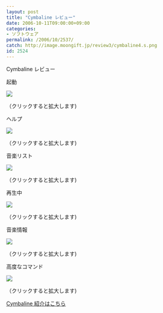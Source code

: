 ```yaml
---
layout: post
title: "Cymbaline レビュー"
date: 2006-10-11T09:00:00+09:00
categories:
- ソフトウェア
permalink: /2006/10/2537/
catch: http://image.moongift.jp/review3/cymbaline4.s.png
id: 2524
---
```

Cymbaline レビュー  
<!--more-->

起動

  

[![](http://image.moongift.jp/review3/cymbaline1.s.png)](http://image.moongift.jp/review3/cymbaline1.png)  
  
（クリックすると拡大します)

  

ヘルプ

  

[![](http://image.moongift.jp/review3/cymbaline2.s.png)](http://image.moongift.jp/review3/cymbaline2.png)  
  
（クリックすると拡大します)

  

音楽リスト

  

[![](http://image.moongift.jp/review3/cymbaline3.s.png)](http://image.moongift.jp/review3/cymbaline3.png)  
  
（クリックすると拡大します)

  

再生中

  

[![](http://image.moongift.jp/review3/cymbaline4.s.png)](http://image.moongift.jp/review3/cymbaline4.png)  
  
（クリックすると拡大します)

  

音楽情報

  

[![](http://image.moongift.jp/review3/cymbaline5.s.png)](http://image.moongift.jp/review3/cymbaline5.png)  
  
（クリックすると拡大します)

  

高度なコマンド

  

[![](http://image.moongift.jp/review3/cymbaline6.s.png)](http://image.moongift.jp/review3/cymbaline6.png)  
  
（クリックすると拡大します)

  

[Cymbaline 紹介はこちら](http://oss.moongift.jp/intro/i-2536.html)

